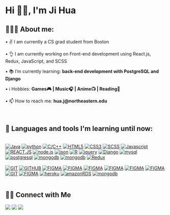 <h1 align="left">Hi 👋🏽, I'm Ji Hua</h1>

<div align="left">
    <h2>👨🏽‍💻 About me:</h2>
        <p>• ✌️ I am currently a CS grad student from Boston</p>
        <p>• 👌 I am currently working on Front-end development using React.js, Redux, JavaScript, and SCSS</p>
        <p>• 📚 I’m currently learning: <b>back-end development with PostgreSQL and Django</b></p>
        <p>• ℹ️ Hobbies: <b>Games🎮 | Music🎧 | Anime📺 | Reading📖 </b></p>
        <p>• 📫 How to reach me: <b>hua.j@northeastern.edu</b></p>
        <p></p>
</div><br>
<div>
<div>
  <h2>🧰 Languages and tools I'm learning until now:</h2><br>
    <a href="https://"><img src="https://img.shields.io/static/v1?label=&message=Java&color=%235A5A5A&style=for-the-badge&logo=Java&logoColor=darkgray" alt="Java"></a>
     <a href="https://"><img src="https://img.shields.io/static/v1?label=&message=PYTHON&color=%233776AB&style=for-the-badge&logo=python&logoColor=whitesmoke" alt="python"></a>
    <a href="https://"><img src="https://img.shields.io/static/v1?label=&message=C&color=%2300599C&style=for-the-badge&logo=C&logoColor=whitesmoke" alt="C/C++"></a>
    <a href="https://"><img src="https://img.shields.io/static/v1?label=&message=HTML5&color=%23E34F26&style=for-the-badge&logo=html5&logoColor=whitesmoke" alt="HTML5"></a>
    <a href="https://"><img src="https://img.shields.io/static/v1?label=&message=CSS3&color=%231572B6&style=for-the-badge&logo=css3&logoColor=whitesmoke" alt="CSS3"></a>
    <a href="https://"><img src="https://img.shields.io/static/v1?label=&message=SCSS&color=%23CC6699&style=for-the-badge&logo=sass&logoColor=whitesmoke" alt="SCSS"></a>
    <a href="https://"><img src="https://img.shields.io/static/v1?label=&message=Javascript&color=%23F7DF1E&style=for-the-badge&logo=javascript&logoColor=grey" alt="Javascript"> </a>
    <a href="https://"><img src="https://img.shields.io/static/v1?label=&message=REACT.JS&color=%2361DAFB&style=for-the-badge&logo=react&logoColor=grey" alt="REACT.JS"></a>
    <a href="https://"><img src="https://img.shields.io/static/v1?label=&message=node.js&color=%23339933&style=for-the-badge&logo=node.js&logoColor=whitesmoke" alt="node.js"></a>
     <a href="https://"><img src="https://img.shields.io/static/v1?label=&message=json&color=%23000000&style=for-the-badge&logo=json&logoColor=whitesmoke" alt="json"></a>
     <a href="https://"><img src="https://img.shields.io/static/v1?label=&message=R&color=%23276DC3&style=for-the-badge&logo=R&logoColor=whitesmoke" alt="R"></a>
    <a href="https://"><img src="https://img.shields.io/static/v1?label=&message=jquery&color=%230769AD&style=for-the-badge&logo=Jquery&logoColor=whitesmoke" alt="jquery"></a>
        <a href="https://"><img src="https://img.shields.io/static/v1?label=&message=django&color=%23092E20&style=for-the-badge&logo=Django&logoColor=whitesmoke" alt="Django"></a>
    <a href="https://"><img src="https://img.shields.io/static/v1?label=&message=mysql&color=%234479A1&style=for-the-badge&logo=MySQL&logoColor=whitesmoke" alt="mysql"></a>
    <a href="https://"><img src="https://img.shields.io/static/v1?label=&message=postgreSQL&color=%234169E1&style=for-the-badge&logo=PostgreSQL&logoColor=whitesmoke" alt="postgresql"></a>
    <a href="https://"><img src="https://img.shields.io/static/v1?label=&message=mongodb&color=%2347A248&style=for-the-badge&logo=MongoDB&logoColor=whitesmoke" alt="mongodb"></a>
     <a href="https://"><img src="https://img.shields.io/static/v1?label=&message=SQLite&color=%23527FFF&style=for-the-badge&logo=SQLite&logoColor=whitesmoke" alt="mongodb"></a>
    <a href="https://"><img src="https://img.shields.io/static/v1?label=&message=Redux&color=%23764ABC&style=for-the-badge&logo=Redux&logoColor=whitesmoke" alt="Redux"></a>
    <br><br>
    <a href="https://"><img src="https://img.shields.io/static/v1?label=&message=GIT&color=%23F05032&style=for-the-badge&logo=git&logoColor=whitesmoke" alt="GIT"></a>
    <a href="https://"><img src="https://img.shields.io/static/v1?label=&message=GITHUB&color=%23181717&style=for-the-badge&logo=github&logoColor=whitesmoke" alt="GITHUB"></a>
    <a href="https://"><img src="https://img.shields.io/static/v1?label=&message=FIGMA&color=%23552d84&style=for-the-badge&logo=figma&logoColor=whitesmoke" alt="FIGMA"></a>
    <a href="https://"><img src="https://img.shields.io/static/v1?label=&message=IntelliJ IDEA&color=%23000000&style=for-the-badge&logo=IntelliJ IDEA&logoColor=whitesmoke" alt="FIGMA"></a>
    <a href="https://"><img src="https://img.shields.io/static/v1?label=&message=PyCharm&color=%23000000&style=for-the-badge&logo=PyCharm&logoColor=whitesmoke" alt="FIGMA"></a>
    <a href="https://"><img src="https://img.shields.io/static/v1?label=&message=Visual Studio Code&color=%2375AADB&style=for-the-badge&logo=Visual Studio Code&logoColor=whitesmoke" alt="FIGMA"></a>
     <a href="https://"><img src="https://img.shields.io/static/v1?label=&message=RStudio&color=%235C2D91&style=for-the-badge&logo=RStudio&logoColor=whitesmoke" alt="FIGMA"></a>
    <a href="https://"><img src="https://img.shields.io/static/v1?label=&message=Ubuntu&color=%23E95420&style=for-the-badge&logo=Ubuntu&logoColor=whitesmoke" alt="FIGMA"></a>
    <a href="https://"><img src="https://img.shields.io/static/v1?label=&message=Bootstrap&color=%237952B3&style=for-the-badge&logo=Bootstrap&logoColor=whitesmoke" alt="GIT"></a>
    <a href="https://"><img src="https://img.shields.io/static/v1?label=&message=Tableau&color=%23E97627&style=for-the-badge&logo=Tableau&logoColor=whitesmoke" alt="FIGMA"></a>
    <a href="https://"><img src="https://img.shields.io/static/v1?label=&message=heroku&color=%23430098&style=for-the-badge&logo=Heroku&logoColor=whitesmoke" alt="heroku"></a>
    <a href="https://"><img src="https://img.shields.io/static/v1?label=&message=Amazon RDS&color=%23003B57&style=for-the-badge&logo=Amazon RDS&logoColor=whitesmoke" alt="amazonRDS"></a>
    <a href="https://"><img src="https://img.shields.io/static/v1?label=&message=Netlify&color=%2300C7B7&style=for-the-badge&logo=Netlify&logoColor=whitesmoke" alt="mongodb"></a>
</div>
</div>

<br>
<div>
    <h2>🤝🏻 Connect with Me</h2>
        <a href="https://huaj.me/"><img src="https://img.shields.io/badge/-huaj.me-3423A6?style=flat&logo=Google-Chrome&logoColor=white"></a>
        <a href="https://www.linkedin.com/in/ji-hua/"><img src="https://img.shields.io/badge/-Ji%20Hua-0077B5?style=flat&logo=Linkedin&logoColor=white"></a>
        <a href="mailto:hua.j@northeastern.edu"><img src="https://img.shields.io/badge/-Email Me!-D14836?style=flat&logo=Gmail&logoColor=white"></a>
        
</div>
<br>

<!--
<div>
<img align="left" src="https://github-readme-stats.vercel.app/api/top-langs?username=huaj-todd&show_icons=true&locale=en&layout=compact" alt="huaj-todd" />
</div>
--> 
